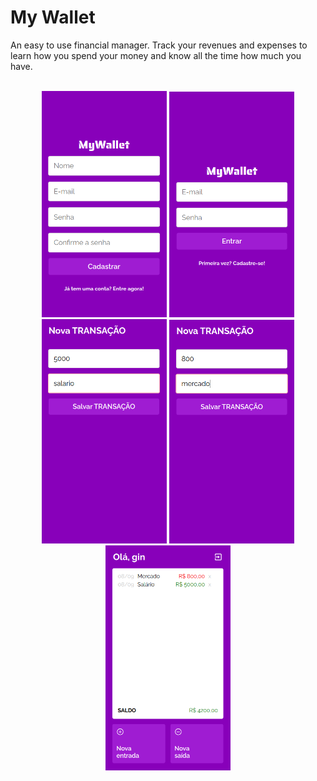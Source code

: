 # My Wallet

An easy to use financial manager. Track your revenues and expenses to learn how you spend your money and know all the time how much you have.



<div style="display: inline_block" align="center" gap="25px"><br>
  <img width="200px" height="auto" src="/assets/MyWallet_SignUp.png" />
  <img width="200px" height="auto" src="/assets/MyWallet_Login.png" />
  <img width="200px" height="auto" src="/assets/MyWallet_Income.png" />
  <img width="200px" height="auto" src="/assets/MyWallet_Expenses.png" />
  <img width="200px" height="auto" src="/assets/MyWallet_mainIncomeXexpenses.png" />
</div><br>
